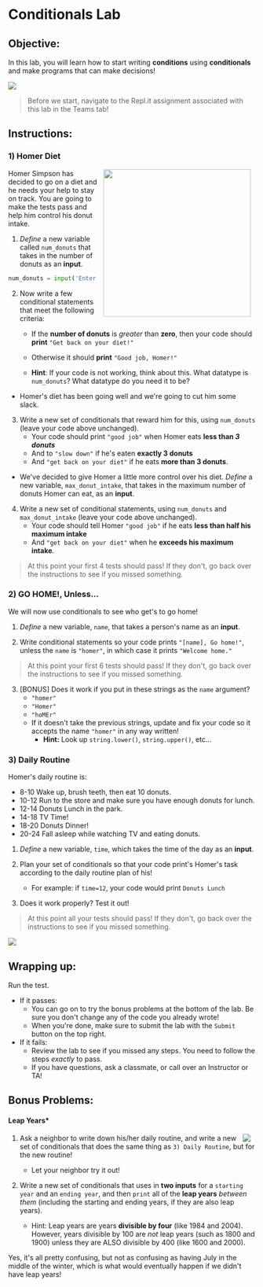 # Conditionals Lab

## Objective: 
In this lab, you will learn how to start writing **conditions** using **conditionals** and make programs that can make decisions!



<img src="https://thumbs.gfycat.com/QualifiedAdolescentHind-size_restricted.gif">


> Before we start, navigate to the Repl.it assignment associated with this lab in the Teams tab! 

## Instructions:

### 1) Homer Diet
<img src="https://s3.amazonaws.com/after-school-assets/homer.gif" width="300px" align="right" hspace="10"> Homer Simpson has decided to go on a diet and he needs your help to stay on track. You are going to make the tests pass and help him control his donut intake.   

1. *Define* a new variable called `num_donuts` that takes in the number of donuts as an **input**. 

```python
num_donuts = input('Enter number of donuts here: ')
```

2. Now write a few conditional statements that meet the following criteria:
    - If the **number of donuts** is *greater* than **zero**, then your code should **print** `"Get back on your diet!"` 
    - Otherwise it should **print** `"Good job, Homer!"`   

    - **Hint**: If your code is not working, think about this. What datatype is `num_donuts`? What datatype do you need it to be?

- Homer's diet has been going well and we're going to cut him some slack. 

3. Write a new set of conditionals that reward him for this, using `num_donuts` (leave your code above unchanged).
    - Your code should print `"good job"` when Homer eats **less than *3 donuts***
    - And to `"slow down"` if he's eaten **exactly 3 donuts** 
    - And `"get back on your diet"` if he eats **more than 3 donuts**.

- We've decided to give Homer a little more control over his diet. *Define* a new variable, `max_donut_intake`, that takes in the maximum number of donuts Homer can eat, as an **input**.

4. Write a new set of conditional statements, using `num_donuts` and `max_donut_intake` (leave your code above unchanged).
    - Your code should tell Homer `"good job"` if he eats **less than half his maximum intake**
    - And `"get back on your diet"` when he **exceeds his maximum intake**.
    
> At this point your first 4 tests should pass! If they don't, go back over the instructions to see if you missed something.


### 2) GO HOME!, Unless...  

We will now use conditionals to see who get's to go home!

1. *Define* a new variable, `name`, that takes a person's name as an **input**.

2. Write conditional statements so your code prints `"[name], Go home!"`, unless the `name` is `"homer"`, in which case it prints `"Welcome home."`

> At this point your first 6 tests should pass! If they don't, go back over the instructions to see if you missed something.

3. [BONUS] Does it work if you put in these strings as the `name` argument?
    - `"homer"`
    - `"Homer"`
    - `"hoMEr"`
    - If it doesn't take the previous strings, update and fix your code so it accepts the name `"homer"` in any way written! 
        - **Hint:** Look up `string.lower()`, `string.upper()`, etc...

### 3) Daily Routine

Homer's daily routine is:
- 8-10 Wake up, brush teeth, then eat 10 donuts.
- 10-12 Run to the store and make sure you have enough donuts for lunch.
- 12-14 Donuts Lunch in the park.
- 14-18 TV Time!
- 18-20 Donuts Dinner!
- 20-24 Fall asleep while watching TV and eating donuts.

1. *Define* a new variable, `time`, which takes the time of the day as an **input**.

2. Plan your set of conditionals so that your code print's Homer's task according to the daily routine plan of his!
    - For example: if `time=12`, your code would print `Donuts Lunch`
    
3. Does it work properly? Test it out!

> At this point all your tests should pass! If they don't, go back over the instructions to see if you missed something.

[![](https://media.tenor.com/images/a1a7f2e6a0a7e99a019a8937af3935e7/tenor.gif)]()

## Wrapping up:

Run the test.
- If it passes:
    - You can go on to try the bonus problems at the bottom of the lab. Be sure you don't change any of the code you already wrote!
    - When you're done, make sure to submit the lab with the `Submit` button on the top right.
- If it fails:
    - Review the lab to see if you missed any steps. You need to follow the steps _exactly_ to pass.
    - If you have questions, ask a classmate, or call over an Instructor or TA!


## Bonus Problems:

#### Leap Years*
<img src="https://s3.amazonaws.com/after-school-assets/leap.gif" align="right" hspace="10">

1. Ask a neighbor to write down his/her daily routine, and write a new set of conditionals that does the same thing as `3) Daily Routine`, but for the new routine!
    - Let your neighbor try it out!

2. Write a new set of conditionals that uses in **two inputs** for a `starting year` and an `ending year`, and then `print` all of the **leap years** *between them* (including the starting and ending years, if they are also leap years). 

    - Hint: Leap years are years **divisible by four** (like 1984 and 2004). However, years divisible by 100 are _not_ leap years (such as 1800 and 1900) unless they are ALSO divisible by 400 (like 1600 and 2000). 

Yes, it's all pretty confusing, but not as confusing as having July in the middle of the winter, which is what would eventually happen if we didn't have leap years!
